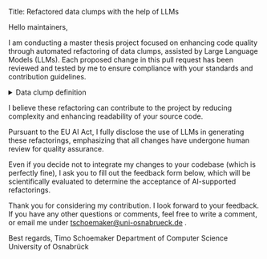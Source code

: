

Title: Refactored data clumps with the help of LLMs


Hello maintainers,

I am conducting a master thesis project focused on enhancing code quality through automated refactoring of data clumps, assisted by Large Language Models (LLMs).
Each proposed change in this pull request has been reviewed and tested by me to ensure compliance with your standards and contribution guidelines.

<details>
  <summary>Data clump definition</summary>
  
A data clump exists if
1. two methods (in the same or in different classes) have at least 3 common parameters and one of those methods does not override the other,  or 
2. At least three fields in a class are common with the parameters of a method (in the same or in a different class), or
3. Two different classes have at least three common fields
  
See also the following UML diagram as an example
![Example data clump](https://raw.githubusercontent.com/compf/data_clump_eval_assets/main/data_clump_explained.svg)
</details>


I believe these refactoring can contribute to the project by reducing complexity and enhancing readability of your source code.

Pursuant to the EU AI Act, I fully disclose the use of LLMs in generating these refactorings, emphasizing that all changes have undergone human review for quality assurance. 


Even if you decide not to integrate my changes to your codebase (which is perfectly fine), I ask you to fill out the feedback form below, which will be scientifically evaluated to determine the acceptance of AI-supported refactorings. 


Thank you for considering my contribution. I look forward to your feedback. If you have any other questions or comments, feel free to write a comment, or email me under tschoemaker@uni-osnabrueck.de .


Best regards,
Timo Schoemaker
Department of Computer Science
University of Osnabrück


